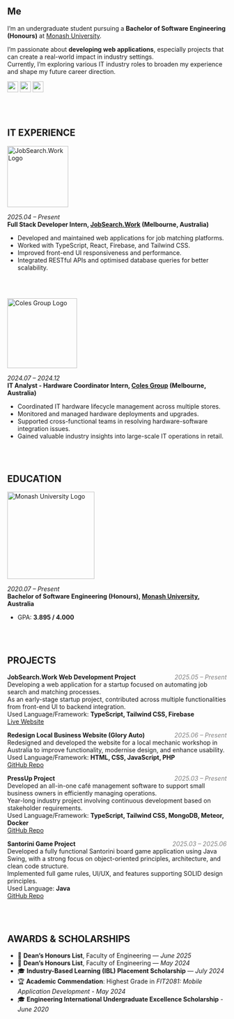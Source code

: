 ## Me

I’m an undergraduate student pursuing a **Bachelor of Software Engineering (Honours)** at [Monash University](https://www.monash.edu/).

I’m passionate about **developing web applications**, especially projects that can create a real-world impact in industry settings.  
Currently, I’m exploring various IT industry roles to broaden my experience and shape my future career direction.

<div>
  <a href="https://github.com/JayReeMarine/"><img src="https://img.shields.io/badge/GitHub-181717?style=flat&logo=GitHub&logoColor=white&" style="height: 25px; display: inline-block;"></a>
  <a href="https://www.linkedin.com/in/jaeyun-ree-75b17b26b/"><img src="https://img.shields.io/badge/LinkedIn-0A66C2?style=flat&logo=linkedin&logoColor=white&" style="height: 25px; display: inline-block;"></a>
  <a href="https://www.instagram.com/jaeyunree22/"><img src="https://img.shields.io/badge/Instagram-E4405F?style=flat&logo=instagram&logoColor=white&" style="height: 25px; display: inline-block;"></a>
</div>

<br><br>

## IT EXPERIENCE

<img src="https://github.com/user-attachments/assets/717385ac-32aa-494a-b948-58e876deaf3f" width="140" alt="JobSearch.Work Logo" />

<i>2025.04 – Present</i>  
**Full Stack Developer Intern, [JobSearch.Work](https://www.linkedin.com/company/job-search-works/posts/?feedView=all) (Melbourne, Australia)**  
- Developed and maintained web applications for job matching platforms.
- Worked with TypeScript, React, Firebase, and Tailwind CSS.
- Improved front-end UI responsiveness and performance.
- Integrated RESTful APIs and optimised database queries for better scalability.

<br><br>

<img src="https://github.com/user-attachments/assets/d06215ad-51ff-468f-b31d-a15494f40a63" width="160" alt="Coles Group Logo" />

<i>2024.07 – 2024.12</i>  
**IT Analyst - Hardware Coordinator Intern, [Coles Group](https://www.linkedin.com/company/colesgroup/posts/?feedView=all) (Melbourne, Australia)**  
- Coordinated IT hardware lifecycle management across multiple stores.
- Monitored and managed hardware deployments and upgrades.
- Supported cross-functional teams in resolving hardware-software integration issues.
- Gained valuable industry insights into large-scale IT operations in retail.

<br><br>

## EDUCATION

<img src="https://github.com/user-attachments/assets/7a42e82a-1cf5-465c-9b52-0f057385a6d6" width="200" alt="Monash University Logo" />

<i>2020.07 – Present</i>  
**Bachelor of Software Engineering (Honours), [Monash University](https://www.monash.edu/), Australia**  
- GPA: **3.895 / 4.000**

<br><br>

## PROJECTS

**JobSearch.Work Web Development Project** <i style="float: right; color: #828282;">2025.05 – Present</i>  
Developing a web application for a startup focused on automating job search and matching processes.  
As an early-stage startup project, contributed across multiple functionalities from front-end UI to backend integration.  
Used Language/Framework: **TypeScript, Tailwind CSS, Firebase**  
<a href="https://jsw-dev.web.app/">Live Website</a>  

**Redesign Local Business Website (Glory Auto)** <i style="float: right; color: #828282;">2025.06 – Present</i>  
Redesigned and developed the website for a local mechanic workshop in Australia to improve functionality, modernise design, and enhance usability.  
Used Language/Framework: **HTML, CSS, JavaScript, PHP**  
<a href="https://github.com/JayReeMarine/Mechanic-Workshop-Page">GitHub Repo</a>  

**PressUp Project** <i style="float: right; color: #828282;">2025.03 – Present</i>  
Developed an all-in-one café management software to support small business owners in efficiently managing operations.  
Year-long industry project involving continuous development based on stakeholder requirements.  
Used Language/Framework: **TypeScript, Tailwind CSS, MongoDB, Meteor, Docker**  
<a href="https://github.com/Monash-FIT3170/2025W2-PressUp">GitHub Repo</a>  

**Santorini Game Project** <i style="float: right; color: #828282;">2025.03 – 2025.06</i>  
Developed a fully functional Santorini board game application using Java Swing, with a strong focus on object-oriented principles, architecture, and clean code structure.  
Implemented full game rules, UI/UX, and features supporting SOLID design principles.  
Used Language: **Java**  
<a href="https://github.com/JayReeMarine/Santorini-Game">GitHub Repo</a>  

<br><br>

## AWARDS & SCHOLARSHIPS

- 🏅 **Dean’s Honours List**, Faculty of Engineering — *June 2025*  
- 🏅 **Dean’s Honours List**, Faculty of Engineering — *May 2024*  
- 🎓 **Industry-Based Learning (IBL) Placement Scholarship** — *July 2024*  
- 🏆 **Academic Commendation**: Highest Grade in *FIT2081: Mobile Application Development* - *May 2024*
- 🎓 **Engineering International Undergraduate Excellence Scholarship** - *June 2020*

<br><br>



